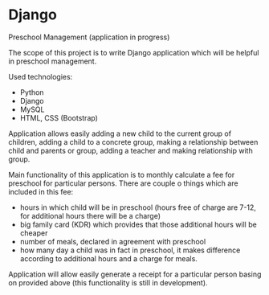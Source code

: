 # Django
Preschool Management (application in progress)

The scope of this project is to write Django application which will be helpful in preschool management.

Used technologies:
- Python
- Django
- MySQL
- HTML, CSS (Bootstrap)

Application allows easily adding a new child to the current group of children, adding a child 
to a concrete group, making a relationship between child and parents or group, adding a teacher 
and making relationship with group.

Main functionality of this application is to monthly calculate a fee for preschool for particular persons. There are couple o things which are included in this fee:
- hours in which child will be in preschool (hours free of charge are 7-12, for additional hours there will be a charge)
- big family card (KDR) which provides that those additional hours will be cheaper
- number of meals, declared in agreement with preschool
- how many day a child was in fact in preschool, it makes difference according to additional hours and a charge for meals.

Application will allow easily generate a receipt for a particular person basing on provided above (this functionality is still in development).